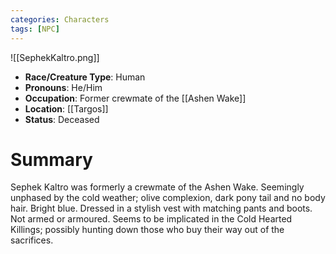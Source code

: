 ```yaml
---
categories: Characters
tags: [NPC]
---
```


![[SephekKaltro.png]]

- **Race/Creature Type**:  Human
- **Pronouns**:  He/Him
- **Occupation**: Former crewmate of the [[Ashen Wake]]
- **Location**: [[Targos]]
- **Status**: Deceased 

# Summary
Sephek Kaltro was formerly a crewmate of the Ashen Wake. Seemingly unphased by the cold weather; olive complexion, dark pony tail and no body hair. Bright blue. Dressed in a stylish vest with matching pants and boots. Not armed or armoured. Seems to be implicated in the Cold Hearted Killings; possibly hunting down those who buy their way out of the sacrifices.